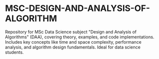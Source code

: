 # MSC-DESIGN-AND-ANALYSIS-OF-ALGORITHM
Repository for MSc Data Science subject "Design and Analysis of Algorithms" (DAA), covering theory, examples, and code implementations. Includes key concepts like time and space complexity, performance analysis, and algorithm design fundamentals. Ideal for data science students.

